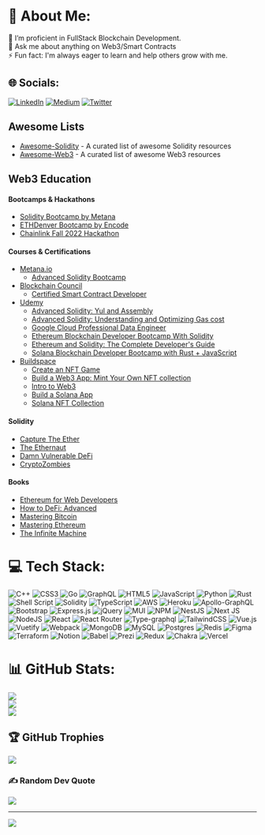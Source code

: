 # 💫 About Me:
🔭 I’m proficient in FullStack Blockchain Development.<br>💬 Ask me about anything on Web3/Smart Contracts<br>⚡ Fun fact: I'm always eager to learn and help others grow with me.


## 🌐 Socials:
[![LinkedIn](https://img.shields.io/badge/LinkedIn-%230077B5.svg?logo=linkedin&logoColor=white)](https://linkedin.com/in/kun-j/) [![Medium](https://img.shields.io/badge/Medium-12100E?logo=medium&logoColor=white)](https://medium.com/@0xsolkun) [![Twitter](https://img.shields.io/badge/Twitter-%231DA1F2.svg?logo=Twitter&logoColor=white)](https://twitter.com/0xsolkun) 

## Awesome Lists

- [Awesome-Solidity](https://github.com/Kun-J/Awesome-Solidity) - A curated list of awesome Solidity resources
- [Awesome-Web3](https://github.com/Kun-J/Awesome-Web3) - A curated list of awesome Web3 resources

## Web3 Education

#### Bootcamps & Hackathons

- [Solidity Bootcamp by Metana](https://metana.io/web3-solidity-bootcamp-ethereum-blockchain/)
- [ETHDenver Bootcamp by Encode](https://www.encode.club/ethdenver-bootcamp)
- [Chainlink Fall 2022 Hackathon](https://chain.link/hackathon)

#### Courses & Certifications

- [Metana.io](https://metana.io/)
   - [Advanced Solidity Bootcamp](https://metana.io/web3-solidity-bootcamp-ethereum-blockchain/)
- [Blockchain Council](https://www.blockchain-council.org/)
   - [Certified Smart Contract Developer](https://www.blockchain-council.org/certifications/certified-smart-contract-developer/)
- [Udemy](https://www.udemy.com/)
  - [Advanced Solidity: Yul and Assembly](https://www.udemy.com/course/advanced-solidity-yul-and-assembly)
  - [Advanced Solidity: Understanding and Optimizing Gas cost](https://www.udemy.com/course/advanced-solidity-understanding-and-optimizing-gas-costs)
  - [Google Cloud Professional Data Engineer](https://www.udemy.com/course/google-cloud-gcp-professional-data-engineer-certification)
  - [Ethereum Blockchain Developer Bootcamp With Solidity](https://www.udemy.com/course/blockchain-developer/)
  - [Ethereum and Solidity: The Complete Developer's Guide](https://www.udemy.com/course/ethereum-and-solidity-the-complete-developers-guide/)
  - [Solana Blockchain Developer Bootcamp with Rust + JavaScript](https://www.udemy.com/course/solana-developer/)
- [Buildspace](https://buildspace.so/)
  - [Create an NFT Game](https://buildspace.so/p/create-turn-based-nft-game) 
  - [Build a Web3 App: Mint Your Own NFT collection](https://buildspace.so/p/mint-nft-collection) 
  - [Intro to Web3](https://buildspace.so/p/build-solidity-web3-app) 
  - [Build a Solana App](https://buildspace.so/p/build-solana-web3-app) 
  - [Solana NFT Collection](https://buildspace.so/p/ship-solana-nft-collection) 

#### Solidity

- [Capture The Ether](https://github.com/Kun-J/Smart-Contract-Development/tree/main/Capture%20The%20Ether)
- [The Ethernaut](https://github.com/Kun-J/Smart-Contract-Development/tree/main/Ethernaut%20Solutions)
- [Damn Vulnerable DeFi](https://github.com/Kun-J/Smart-Contract-Development/tree/main/Damn%20Vulnerable%20DeFi%20Solutions)
- [CryptoZombies](https://github.com/Kun-J/Smart-Contract-Development/tree/main/CryptoZombies)

#### Books

- [Ethereum for Web Developers](https://www.amazon.com/gp/product/1484252772)
- [How to DeFi: Advanced](https://www.amazon.com/gp/product/B098H215P3)
- [Mastering Bitcoin](https://github.com/bitcoinbook/bitcoinbook) 
- [Mastering Ethereum](https://github.com/ethereumbook/ethereumbook)
- [The Infinite Machine](https://www.amazon.com/gp/product/B07X8HS2WC) 

# 💻 Tech Stack:
![C++](https://img.shields.io/badge/c++-%2300599C.svg?style=plastic&logo=c%2B%2B&logoColor=white) ![CSS3](https://img.shields.io/badge/css3-%231572B6.svg?style=plastic&logo=css3&logoColor=white) ![Go](https://img.shields.io/badge/go-%2300ADD8.svg?style=plastic&logo=go&logoColor=white) ![GraphQL](https://img.shields.io/badge/-GraphQL-E10098?style=plastic&logo=graphql&logoColor=white) ![HTML5](https://img.shields.io/badge/html5-%23E34F26.svg?style=plastic&logo=html5&logoColor=white) ![JavaScript](https://img.shields.io/badge/javascript-%23323330.svg?style=plastic&logo=javascript&logoColor=%23F7DF1E) ![Python](https://img.shields.io/badge/python-3670A0?style=plastic&logo=python&logoColor=ffdd54) ![Rust](https://img.shields.io/badge/rust-%23000000.svg?style=plastic&logo=rust&logoColor=white) ![Shell Script](https://img.shields.io/badge/shell_script-%23121011.svg?style=plastic&logo=gnu-bash&logoColor=white) ![Solidity](https://img.shields.io/badge/Solidity-%23363636.svg?style=plastic&logo=solidity&logoColor=white) ![TypeScript](https://img.shields.io/badge/typescript-%23007ACC.svg?style=plastic&logo=typescript&logoColor=white) ![AWS](https://img.shields.io/badge/AWS-%23FF9900.svg?style=plastic&logo=amazon-aws&logoColor=white) ![Heroku](https://img.shields.io/badge/heroku-%23430098.svg?style=plastic&logo=heroku&logoColor=white) ![Apollo-GraphQL](https://img.shields.io/badge/-ApolloGraphQL-311C87?style=plastic&logo=apollo-graphql) ![Bootstrap](https://img.shields.io/badge/bootstrap-%23563D7C.svg?style=plastic&logo=bootstrap&logoColor=white) ![Express.js](https://img.shields.io/badge/express.js-%23404d59.svg?style=plastic&logo=express&logoColor=%2361DAFB) ![jQuery](https://img.shields.io/badge/jquery-%230769AD.svg?style=plastic&logo=jquery&logoColor=white) ![MUI](https://img.shields.io/badge/MUI-%230081CB.svg?style=plastic&logo=material-ui&logoColor=white) ![NPM](https://img.shields.io/badge/NPM-%23000000.svg?style=plastic&logo=npm&logoColor=white) ![NestJS](https://img.shields.io/badge/nestjs-%23E0234E.svg?style=plastic&logo=nestjs&logoColor=white) ![Next JS](https://img.shields.io/badge/Next-black?style=plastic&logo=next.js&logoColor=white) ![NodeJS](https://img.shields.io/badge/node.js-6DA55F?style=plastic&logo=node.js&logoColor=white) ![React](https://img.shields.io/badge/react-%2320232a.svg?style=plastic&logo=react&logoColor=%2361DAFB) ![React Router](https://img.shields.io/badge/React_Router-CA4245?style=plastic&logo=react-router&logoColor=white) ![Type-graphql](https://img.shields.io/badge/-TypeGraphQL-%23C04392?style=plastic) ![TailwindCSS](https://img.shields.io/badge/tailwindcss-%2338B2AC.svg?style=plastic&logo=tailwind-css&logoColor=white) ![Vue.js](https://img.shields.io/badge/vuejs-%2335495e.svg?style=plastic&logo=vuedotjs&logoColor=%234FC08D) ![Vuetify](https://img.shields.io/badge/Vuetify-1867C0?style=plastic&logo=vuetify&logoColor=AEDDFF) ![Webpack](https://img.shields.io/badge/webpack-%238DD6F9.svg?style=plastic&logo=webpack&logoColor=black) ![MongoDB](https://img.shields.io/badge/MongoDB-%234ea94b.svg?style=plastic&logo=mongodb&logoColor=white) ![MySQL](https://img.shields.io/badge/mysql-%2300f.svg?style=plastic&logo=mysql&logoColor=white) ![Postgres](https://img.shields.io/badge/postgres-%23316192.svg?style=plastic&logo=postgresql&logoColor=white) ![Redis](https://img.shields.io/badge/redis-%23DD0031.svg?style=plastic&logo=redis&logoColor=white) 	![Figma](https://img.shields.io/badge/figma-%23F24E1E.svg?style=plastic&logo=figma&logoColor=white) ![Terraform](https://img.shields.io/badge/terraform-%235835CC.svg?style=plastic&logo=terraform&logoColor=white) ![Notion](https://img.shields.io/badge/Notion-%23000000.svg?style=plastic&logo=notion&logoColor=white) ![Babel](https://img.shields.io/badge/Babel-F9DC3e?style=plastic&logo=babel&logoColor=black) ![Prezi](https://img.shields.io/badge/Prezi-%23000000.svg?style=plastic&logo=Prezi&logoColor=white) ![Redux](https://img.shields.io/badge/redux-%23593d88.svg?style=plastic&logo=redux&logoColor=white) ![Chakra](https://img.shields.io/badge/chakra-%234ED1C5.svg?style=plastic&logo=chakraui&logoColor=white) ![Vercel](https://img.shields.io/badge/vercel-%23000000.svg?style=plastic&logo=vercel&logoColor=white)
# 📊 GitHub Stats:
![](https://github-readme-stats.vercel.app/api?username=kun-j&theme=merko&hide_border=false&include_all_commits=false&count_private=false)<br/>
![](https://github-readme-streak-stats.herokuapp.com/?user=kun-j&theme=merko&hide_border=false)<br/>
![](https://github-readme-stats.vercel.app/api/top-langs/?username=kun-j&theme=merko&hide_border=false&include_all_commits=false&count_private=false&layout=compact)

## 🏆 GitHub Trophies
![](https://github-profile-trophy.vercel.app/?username=kun-j&theme=juicyfresh&no-frame=true&no-bg=false&margin-w=4)

### ✍️ Random Dev Quote
![](https://quotes-github-readme.vercel.app/api?type=horizontal&theme=dark)

---
[![](https://visitcount.itsvg.in/api?id=kun-j&icon=0&color=1)](https://visitcount.itsvg.in)

<!-- Proudly created with GPRM ( https://gprm.itsvg.in ) -->
